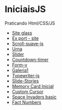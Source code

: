 # IniciaisJS

Praticando Html/CSS/JS

<ul>
  <li><a href="https://karolramos.github.io/IniciaisJS/glass-site">Site glass</a></li>
  <li><a href="https://karolramos.github.io/IniciaisJS/ex-port">Ex port - site</a></li>
  <li><a href="https://karolramos.github.io/IniciaisJS/scroll-suave-js/">Scroll-suave-js</a></li>
  <li><a href="https://karolramos.github.io/IniciaisJS/Urna/">Urna</a></li>
  <li><a href="https://karolramos.github.io/IniciaisJS/slider/">Slider</a></li>
  <li><a href="https://karolramos.github.io/IniciaisJS/countdown-timer/">Countdown-timer</a></li>
  <li><a href="https://karolramos.github.io/IniciaisJS/form-v/">Form-v</a></li>
  <li><a href="https://karolramos.github.io/IniciaisJS/projeto-galeria1/">Galeria1</a></li>
  <li><a href="https://karolramos.github.io/IniciaisJS/typewriter-js/">Typewriter-js</a></li>
  <li><a href="https://karolramos.github.io/IniciaisJS/slide-stories">Slide-Stories</a></li>
  <li><a href="https://karolramos.github.io/IniciaisJS/
memory-card-game-css-js">Memory Card Inicial</a></li>
  <li><a href="https://karolramos.github.io/IniciaisJS/
custom_cursor">Custom Cursor</a></li>
<li><a href="https://karolramos.github.io/IniciaisJS/
space-invaders-basic-js">Space Invaders basic</a></li>
<li><a href="https://karolramos.github.io/IniciaisJS/
get_fact_numbers">Fact Numbers</a></li>
</ul>
